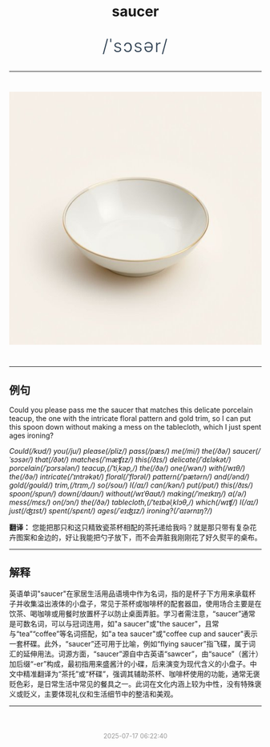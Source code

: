 <div align="center">

# saucer

<div style="margin: 30px 0;">
<h1 style="font-size: 2.5em; font-weight: 300; letter-spacing: 2px; margin: 0; color: #2c3e50;">
/ˈsɔsər/
</h1>
</div>

</div>

---

<div align="center" style="margin: 40px 0;">

![saucer](images/saucer.png)

</div>

---

## 例句

Could you please pass me the saucer that matches this delicate porcelain teacup, the one with the intricate floral pattern and gold trim, so I can put this spoon down without making a mess on the tablecloth, which I just spent ages ironing?

*Could(/kʊd/) you(/ju/) please(/pliz/) pass(/pæs/) me(/mi/) the(/ðə/) saucer(/ˈsɔsər/) that(/ðət/) matches(/ˈmæʧɪz/) this(/ðɪs/) delicate(/ˈdɛləkət/) porcelain(/ˈpɔrsələn/) teacup,(/ˈtiˌkəp,/) the(/ðə/) one(/wən/) with(/wɪθ/) the(/ðə/) intricate(/ˈɪntrəkət/) floral(/ˈflɔrəl/) pattern(/ˈpætərn/) and(/ənd/) gold(/goʊld/) trim,(/trɪm,/) so(/soʊ/) I(/aɪ/) can(/kən/) put(/pʊt/) this(/ðɪs/) spoon(/spun/) down(/daʊn/) without(/wɪˈθaʊt/) making(/ˈmeɪkɪŋ/) a(/ə/) mess(/mɛs/) on(/ɔn/) the(/ðə/) tablecloth,(/ˈteɪbəlˌklɔθ,/) which(/wɪʧ/) I(/aɪ/) just(/ʤɪst/) spent(/spɛnt/) ages(/ˈeɪʤɪz/) ironing?(/ˈaɪərnɪŋ?/)*

**翻译：** 您能把那只和这只精致瓷茶杯相配的茶托递给我吗？就是那只带有复杂花卉图案和金边的，好让我能把勺子放下，而不会弄脏我刚刚花了好久熨平的桌布。

---

## 解释

英语单词"saucer"在家居生活用品语境中作为名词，指的是杯子下方用来承载杯子并收集溢出液体的小盘子，常见于茶杯或咖啡杯的配套器皿，使用场合主要是在饮茶、喝咖啡或用餐时放置杯子以防止桌面弄脏。学习者需注意，“saucer”通常是可数名词，可以与冠词连用，如"a saucer"或"the saucer"，且常与“tea”“coffee”等名词搭配，如"a tea saucer"或"coffee cup and saucer"表示一套杯碟。此外，“saucer”还可用于比喻，例如“flying saucer”指飞碟，属于词汇的延伸用法。词源方面，“saucer”源自中古英语“sawcer”，由“sauce”（酱汁）加后缀“-er”构成，最初指用来盛酱汁的小碟，后来演变为现代含义的小盘子。中文中精准翻译为“茶托”或“杯碟”，强调其辅助茶杯、咖啡杯使用的功能，通常无褒贬色彩，是日常生活中常见的餐具之一。此词在文化内涵上较为中性，没有特殊褒义或贬义，主要体现礼仪和生活细节中的整洁和美观。


---

<div align="center" style="margin-top: 50px;">
<small style="color: #999; font-size: 0.9em;">2025-07-17 06:22:40</small>
</div>
